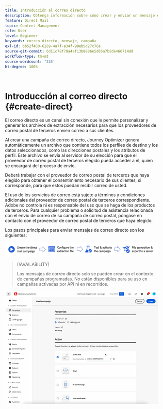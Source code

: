 ```yaml
---
title: Introducción al correo directo
description: Obtenga información sobre cómo crear y enviar un mensaje de correo directo en Journey Optimizer
feature: Direct Mail
topic: Content Management
role: User
level: Beginner
keywords: correo directo, mensaje, campaña
exl-id: bb52f400-6289-4a7f-a34f-98eb5d27c76a
source-git-commit: 6d11c78f78a4af13b8886e5d06a7b8de466714dd
workflow-type: tm+mt
source-wordcount: '235'
ht-degree: 100%

---
```


# Introducción al correo directo {#create-direct}

El correo directo es un canal sin conexión que le permite personalizar y generar los archivos de extracción necesarios para que los proveedores de correo postal de terceros envíen correo a sus clientes.

Al crear una campaña de correo directo, Journey Optimizer genera automáticamente un archivo que contiene todos los perfiles de destino y los datos seleccionados, como las direcciones postales y los atributos de perfil. Este archivo se envía al servidor de su elección para que el proveedor de correo postal de terceros elegido pueda acceder a él, quien se encargará del proceso de envío.

Deberá trabajar con el proveedor de correo postal de terceros que haya elegido para obtener el consentimiento necesario de sus clientes, si corresponde, para que estos puedan recibir correo de usted.

El uso de los servicios de correo está sujeto a términos y condiciones adicionales del proveedor de correo postal de terceros correspondiente.  Adobe no controla ni es responsable del uso que se haga de los productos de terceros. Para cualquier problema o solicitud de asistencia relacionada con el envío de correo de su campaña de correo postal, póngase en contacto con el proveedor de correo postal de terceros que haya elegido.

Los pasos principales para enviar mensajes de correo directo son los siguientes:

![](assets/dm-creation-process.png)

>[!AVAILABILITY]
>
>Los mensajes de correo directo solo se pueden crear en el contexto de campañas programadas. No están disponibles para su uso en campañas activadas por API ni en recorridos.

![](../rn/assets/do-not-localize/gif-dm.gif)


